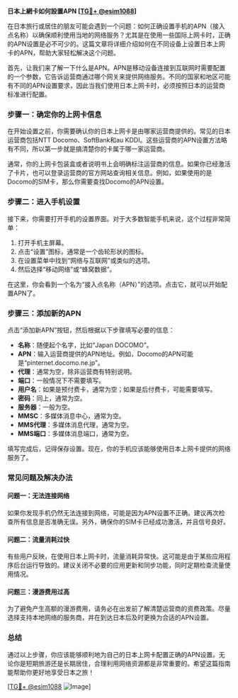 **日本上網卡如何設置APN [[TG💪+ @esim1088](https://t.me/s/esim1088)]**

在日本旅行或居住的朋友可能会遇到一个问题：如何正确设置手机的APN（接入点名称）以确保顺利使用当地的网络服务？尤其是在使用一些国际上网卡时，正确的APN设置是必不可少的。这篇文章将详细介绍如何在不同设备上设置日本上网卡的APN，帮助大家轻松解决这个问题。

首先，让我们来了解一下什么是APN。APN是移动设备连接到互联网时需要配置的一个参数，它告诉运营商通过哪个网关来提供网络服务。不同的国家和地区可能有不同的APN设置要求，因此当我们使用日本上网卡时，必须按照日本的运营商标准进行配置。

### **步骤一：确定你的上网卡信息**
在开始设置之前，你需要确认你的日本上网卡是由哪家运营商提供的。常见的日本运营商包括NTT Docomo、SoftBank和au KDDI。这些运营商的APN设置方法略有不同，所以第一步就是搞清楚你的卡属于哪一家运营商。

通常，你的上网卡包装盒或者说明书上会明确标注运营商的信息。如果你已经激活了卡片，也可以登录运营商的官方网站查询相关信息。例如，如果使用的是Docomo的SIM卡，那么你需要查找Docomo的APN设置。

### **步骤二：进入手机设置**
接下来，你需要打开手机的设置界面。对于大多数智能手机来说，这个过程非常简单：

1. 打开手机主屏幕。
2. 点击“设置”图标，通常是一个齿轮形状的图标。
3. 在设置菜单中找到“网络与互联网”或类似的选项。
4. 然后选择“移动网络”或“蜂窝数据”。

在这里，你会看到一个名为“接入点名称（APN）”的选项。点击它，就可以开始配置APN了。

### **步骤三：添加新的APN**
点击“添加新APN”按钮，然后根据以下步骤填写必要的信息：

- **名称**：随便起个名字，比如“Japan DOCOMO”。
- **APN**：输入运营商提供的APN地址。例如，Docomo的APN可能是“pinternet.docomo.ne.jp”。
- **代理**：通常为空，除非运营商有特别说明。
- **端口**：一般情况下不需要填写。
- **用户名**：如果是预付费卡，通常为空；如果是后付费卡，可能需要填写。
- **密码**：同上，通常为空。
- **服务器**：一般为空。
- **MMSC**：多媒体消息中心，通常为空。
- **MMS代理**：多媒体消息代理，通常为空。
- **MMS端口**：多媒体消息端口，通常为空。

填写完成后，记得保存设置。现在，你的手机应该能够使用日本上网卡提供的网络服务了。

### **常见问题及解决办法**

#### **问题一：无法连接网络**
如果你发现手机仍然无法连接到网络，可能是因为APN设置不正确。建议再次检查所有信息是否准确无误。另外，确保你的SIM卡已经成功激活，并且信号良好。

#### **问题二：流量消耗过快**
有些用户反映，在使用日本上网卡时，流量消耗异常快。这可能是由于某些应用程序后台运行导致的。建议关闭不必要的应用更新和同步功能，同时定期检查流量使用情况。

#### **问题三：漫游费用过高**
为了避免产生高额的漫游费用，请务必在出发前了解清楚运营商的资费政策。尽量选择支持本地网络的服务商，并在到达日本后及时更换为合适的APN设置。

### **总结**
通过以上步骤，你应该能够顺利地为自己的日本上网卡配置正确的APN设置。无论你是短期旅游还是长期居住，合理利用网络资源都是非常重要的。希望这篇指南能帮助你更好地享受日本之旅！

[[TG💪+ @esim1088](https://t.me/s/esim1088) ![Image](https://i.postimg.cc/4NQfJmqS/Snipaste-2025-05-13-00-14-12.png)]